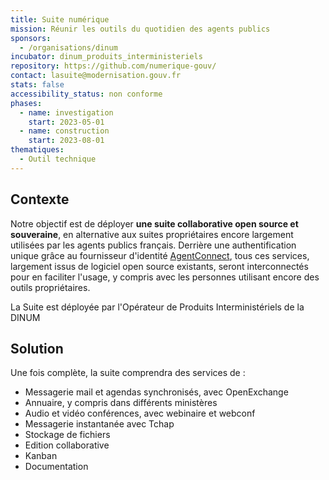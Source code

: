 ```yaml
---
title: Suite numérique
mission: Réunir les outils du quotidien des agents publics
sponsors:
  - /organisations/dinum
incubator: dinum_produits_interministeriels
repository: https://github.com/numerique-gouv/
contact: lasuite@modernisation.gouv.fr
stats: false
accessibility_status: non conforme
phases:
  - name: investigation
    start: 2023-05-01
  - name: construction
    start: 2023-08-01
thematiques:
  - Outil technique
---
```

## Contexte

Notre objectif est de déployer **une suite collaborative open source et souveraine**, en alternative aux suites propriétaires encore largement utilisées par les agents publics français. Derrière une authentification unique grâce au fournisseur d'identité [AgentConnect](https://agentconnect.gouv.fr/), tous ces services, largement issus de logiciel open source existants, seront interconnectés pour en faciliter l'usage, y compris avec les personnes utilisant encore des outils propriétaires. 

La Suite est déployée par l'Opérateur de Produits Interministériels de la DINUM

## Solution

Une fois complète, la suite comprendra des services de : 

* Messagerie mail et agendas synchronisés, avec OpenExchange
* Annuaire, y compris dans différents ministères
* Audio et vidéo conférences, avec webinaire et webconf
* Messagerie instantanée avec Tchap
* Stockage de fichiers
* Edition collaborative
* Kanban 
* Documentation
